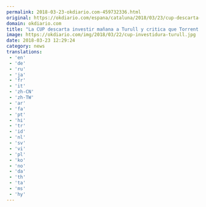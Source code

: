 ```yaml
---
permalink: 2018-03-23-okdiario.com-459732336.html
original: https://okdiario.com/espana/cataluna/2018/03/23/cup-descarta-investir-manana-turull-critica-que-torrent-no-suspendiera-pleno-2011129
domain: okdiario.com
title: "La CUP descarta investir mañana a Turull y critica que Torrent no suspendiera el pleno"
image: https://okdiario.com/img/2018/03/22/cup-investidura-turull.jpg
date: 2018-03-23 12:29:24
category: news
translations: 
 - 'en'
 - 'de'
 - 'ru'
 - 'ja'
 - 'fr'
 - 'it'
 - 'zh-CN'
 - 'zh-TW'
 - 'ar'
 - 'fa'
 - 'pt'
 - 'hi'
 - 'tr'
 - 'id'
 - 'nl'
 - 'sv'
 - 'vi'
 - 'pl'
 - 'ko'
 - 'no'
 - 'da'
 - 'th'
 - 'ta'
 - 'ms'
 - 'hy'
---
```



